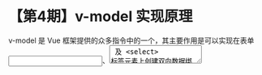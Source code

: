 # 【第4期】v-model 实现原理

v-model 是 Vue 框架提供的众多指令中的一个，其主要作用是可以实现在表单 <input>、<textarea> 及 <select> 标签元素上创建双向数据绑定。

那双向数据绑定又是什么呢？在讲解 v-model 指令之前，我们就先来说说双向数据绑定吧！

<a name="4989f3b4"></a>
## 双向数据绑定

废话不多说，上来就直接亮一段 v-model 示例的代码吧！

```javascript
// 定义 v-model 示例组件
Vue.component('bindData', {
  template:`
    <div>
      <p>this is bindData component!</p>
			<button @click="handleChange">change input value</button>
      <input type="text" v-model="inputValue" />
			<p>{{inputValue}}</p>
    </div>
  `,
  data() {
    return {
      inputValue: 'hello'
    }
  },
  methods:{
    // 点击按钮改变 input 的值
    handleChange() {
      this.inputValue = `I'm changed`;
    }
  }
});

const app=new Vue({
  el: '#app',
  template: `
    <div>
      <bindData />
    </div>
  `
});
```

我相信上面的一段简单的示例代码对于参与过基于 Vue 技术栈项目开发的同学来说都是常规操作了，如果你还没有参与过基于 Vue 技术栈项目的开发或者对 Vue 不怎么熟悉，我介意你先去查看[官网](https://cn.vuejs.org/)的文档，尝试着做一两个项目，然后回过头来看咱们的这篇文章，你肯定会对 v-model 有新的认识！

上面这段示例代码通过在 input 标签上绑定 v-model 实现一个很神奇的功能：

* 首先在 input 标签上通过 v-model 指令绑定 $data_（如果你还不知道 $data 这个 Vue 示例的内置属性，你可以点击_[_这里_](https://cn.vuejs.org/v2/api/#data)_） _的 inputValue 属性；

* 因为 $data 的 inputValue 属性有一个 hello 的初始值，所以当组件 mounted 后，input 显示的值就是 hello，同时 input 标签下的 p 标签里面显示的也是 _hello_；

* 当组件显示后，向 input 中输入值，发现 input 标签下的 p 标签里面显示的是_ __input 标签当前展示的值_；

* 最后点击 input 标签上面的 button 标签，发现 input 标签的值和 p 标签里面显示的内容同时变化了，而且_显示内容一致，都显示成了 I'm changed_。

<a name="v-model"></a>
## v-model

上面详细的列出了几点操作和展示的内容，回头看看这就是双向数据绑定呀！此时此刻，如果你还不是很了解 v-model 的实现原理，可以先静下心来根据自己现在已经知道的知识来好好想想或者假设一下 v-model 内部是怎样操作的（不要怕想错 💪）。

几分钟过去了。。。[斜眼笑]

<a name="6278a768"></a>
### 接触 v-model

现在我们一起来分析一下吧：

* 1、从 inputValue 属性入手吧，因为 input 标签、v-model、button 标签、p 标签的唯一联系就是这个 inputValue 属性了，不信你就看看示例代码吧！

* 2、因为 input 属性是定义在 $data 上的，那就是响应式数据_（如果你还不知道响应式数据是啥，你可以点击_[_这里_](https://cn.vuejs.org/v2/guide/reactivity.html#ad)_）_，根据响应式数据的特性：**当数据值被修改时，会驱动视图的变化，显示变化后的数据，**那么对应的绑定了 inputValue 属性的 p 标签显示的内容就会变化

* 3、当我们往 input 输入值时，p 标签显示的内容也相应的变化了，根据响应式数据的特性，这里肯定是触发了 inputValue 值的变化，并且将 input 此时的值赋值给了 inputValue，才导致了 p 标签内容的变化；

* 4、当点击 button 时，input 和 p 标签显示的值都变化了且显示的值一样，而在 button 绑定的 click 处理函数中，我们直接将新值赋值给了 inputValue。p 标签是显示的展示了 inputValue 属性的值，所以理所当然的变化了，那 input 呢？

* 5、据我们所知，input 上面是有一个叫 value 的属性，我们可以根据 value 属性给 input 设置显示值。那点击 button 后，我们给 inputValue 设置了新的值，input 的显示值也变化了，那肯定是有个给 input 的 value 属性设置值的操作；

* 6、在第 3 点和第 5 点分别暴露出了在 input 上有两个隐式的操作：给 inputValue 设置和给 input 的 value 属性设置。但是在 input 标签上没有显示的绑定操作，只有一个 v-model 指令。

> ❓这里我们就假设这两个隐式的操作就是 v-model 封装的。


<a name="5a502209"></a>
### 懵逼改造 v-model

根据上面 6 点的分析或者根据我们现有的知识，我们稍微改写一下代码：

```javascript
// 定义 v-model 示例组件改写
Vue.component('bindData1', {
  template:`
    <div>
      <p>this is bindData1 component!</p>
			<button @click="handleChange">change input value</button>
      <input type="text" :value="inputValue" @change="handleInputChange" />
			<p>input 中的值为：{{inputValue}}</p>
    </div>
  `,
  data() {
    return {
      inputValue: 'hello'
    }
  },
  methods:{
    // 处理 input 输入 change 事件
    handleInputChange(e) {
      this.inputValue = e.target.value;
    },
    
    // 点击按钮改变 input 的值
    handleChange() {
      this.inputValue = `I'm changed`;
    }
  }
});

const app=new Vue({
  el: '#app',
  template: `
    <div>
      <bindData1 />
    </div>
  `
});
```

改造后的代码可以实现和改造之前一样的双向数据绑定的效果，但是改造之前的示例示例代码，改造之后的代码主要修改了两个地方：

* 1、将 input 标签上的 v-model 指令去掉了，换成了用 v-bind:value（缩写 :value） 指令来绑定 inputValue 属性，并且加上了一个 v-on:change（缩写 ） 事件；

* 2、添加了一个 input change 处理函数，函数逻辑是将当前 input 标签的值赋值给 $data 的 inputValue 属性

<a name="994d0c3d"></a>
### 深入 v-model

看到这里，你是不是在犯嘀咕：这两中不同的代码都可以实现同样的双向数据绑定的效果，肯定不是巧合，这两种处理方式肯定存在某种联系。

不错，上面两个示例基本是等效的实现。改造后的示例是改造前的复杂实现方式，也就是说 v-model 只是一种封装或者语法糖，负责监听用户的输入事件以更新数据，并对一些极端场景进行特殊处理。

v-model 会忽略所有表单元素的 value、checked、selected 特性的初始值而总是将 Vue 实例的数据作为数据来源。你应该通过 JavaScript 在组件的 data 选项中声明初始值。

v-model 在不同的 HTML 标签上使用会监控不同的属性和抛出不同的事件：

* text 和 textarea 元素使用 `value` 属性和 `input` 事件；

* checkbox 和 radio 使用 `checked` 属性和 `change` 事件；

* select 字段将 `value` 作为 prop 并将 `change` 作为事件。

看到这里是不是恍然大悟了！下面是一个 select 的示例，关于更多的示例可以上 [Vue 官网查看](https://cn.vuejs.org/v2/guide/forms.html#%E5%9C%A8%E7%BB%84%E4%BB%B6%E4%B8%8A%E4%BD%BF%E7%94%A8-v-model)：<br />![Feb-26-2019 12-57-55.gif](https://cdn.nlark.com/yuque/0/2019/gif/114852/1551157096632-48e821bd-60af-426b-a14a-d5538cd2a35e.gif#align=left&display=inline&height=438&linkTarget=_blank&name=Feb-26-2019%2012-57-55.gif&originHeight=438&originWidth=560&size=1608542&status=done&width=560)<br />

<a name="3d09df3b"></a>
### 自定义组件 v-model

前文的内容只是讲解了 v-model 在原生表单标签上面的使用，在平时的开发中使用第三方 UI 库提供的组件时使用 v-model 的频率也很好，那自定义组件上面的 v-model 又是怎么实现的呢？

在自定义的组件上 v-model 默认会利用名为 value 的 prop 和名为 input 的事件实现，但是对于不同的表单元素 value 属性会用于不同的目的（正如我们[上面提到的](https://www.yuque.com/littlelane/vue/iqevua#994d0c3d)），比如单选框、复选框表现为 checked。为了区别这些不同的表现特性 Vue 给组件提供了 model 配置属性。model 是一个对象：提供 prop 属性指定组件 value 特性，event 指定值变化时触发的事件。

说了这么多，来一段示例代码吧！

```jsx
// 自定义组件 checkbox
Vue.component('checkbox', {
  template: `
    <input
      type="checkbox"
      v-bind:checked="checked"
      v-on:change="$emit('change', $event.target.checked)"
    >
  `,
  model: {
    prop: 'checked',
    event: 'change'
  },
  props: {
    checked: Boolean
  },
});

// 使用自定义组件 
Vue.component('useCheckbox', {
  template: `
		<checkbox v-model="checkStatus" @change="handleChange"></checkbox>
	`,
  data() {
  	return {
    	checkStatus: false
    }
  },
  methods: {
  	handleChange(checked) {
    	// do something
    }
  }
});

```

示例代码中的 checkStatus 的值将会传入这个名为 checked 的 prop。同时当 checkbox 触发一个 change 事件并附带一个新的值的时候，这个 checkStatus 的属性将会被更新。

> ⚠️注意：注意你仍然需要在组件的 props 选项里声明 checked 这个 prop


<a name="e7dd4e0f"></a>
## v-model 修饰符

在原生的表单元素和自定义的组件中使用 v-model 我们都讲解完了，同时我们也讲到了 v-model 的实现原理，现在大家应该对 v-model 很了解了吧！

接下来，我们就说说那些使用在 v-model 上的修饰符吧。

<a name=".lazy"></a>
### .lazy

在上面的内容中，我们提及到 v-model 实现了双向数据绑定，双向数据绑定的特性是：当 input 标签显示的值实时变化时，也会实时的触发 input 标签上的 input 事件，在每次 input 事件触发后将输入框的值与数据实时进行同步。 在一些特殊的需求和场景下，你可能希望数据同步不是实时同步而是在触发 change 事件的时候进行数据同步，那么你可以添加 lazy 修饰符进行处理，使用的示例如下：

```html
<!-- 在“change”时而非“input”时更新 -->
<input v-model.lazy="msg" >
```

<a name=".number"></a>
### .number

在表单中处理输入验证必须是数字时，比如跟钱💰相关的操作，你这是可能就希望可以将用户输入的值自动转换成数字类型，那你可以在 v-model 上加上 number 修饰符进行处理。

```html
<!-- 将输入的值自动转换成数字类型 -->
<input v-model.number="age" type="number">
```

> ⚠️ number 修饰符的处理原则是：使用 parseFloat() 函数对输入的值进行处理，如果输入的值是 parseFloat() 函数不能解析的，如以非数字开头的字符串，就会返回原始值。


<a name=".trim"></a>
### .trim

对于用户在表单标签中输入的字符串，最后我们都想去除首尾的空白字符，那么这个 trim 修饰符是非常有用的。

```html
<!-- 去除输入值的首尾空白字符 -->
<input v-model.trim="msg">
```

<a name="25f9c7fa"></a>
## 总结

v-model 是一个非常实用的指令，它的使用可以省去我们很多的业务逻辑代码，使代码更加清晰、更好维护。当然 v-model 的实现原理还是非常容易理解和消化的，再者尤大为了让我们的开发更加方便，在 v-model 提供了很实用的修饰符简化我们的操作，修饰符的使用也很简单。

v-model 的实现原理我们算是搞清楚了，那下节我们就说一下 Vue 源码到底是怎么实现 v-model 的，下次再见吧👋！